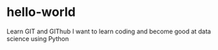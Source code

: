# hello-world
Learn GIT and GIThub
I want to learn coding and become good at data science using Python
